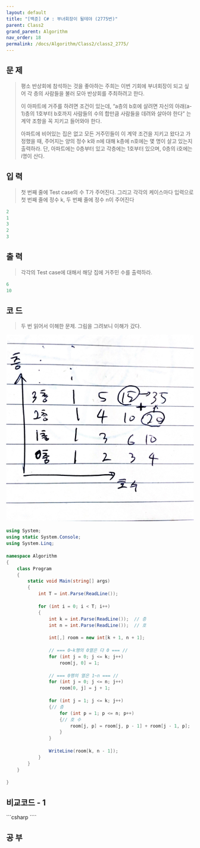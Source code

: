 ```yaml
---
layout: default
title: "[백준] C# : 부녀회장이 될테야 (2775번)"
parent: Class2
grand_parent: Algorithm
nav_order: 18
permalink: /docs/Algorithm/Class2/class2_2775/
---
```


## 문 제

> 평소 반상회에 참석하는 것을 좋아하는 주희는 이번 기회에 부녀회장이 되고 싶어 각 층의 사람들을 불러 모아 반상회를 주최하려고 한다.
>
> 이 아파트에 거주를 하려면 조건이 있는데, “a층의 b호에 살려면 자신의 아래(a-1)층의 1호부터 b호까지 사람들의 수의 합만큼 사람들을 데려와 살아야 한다” 는 계약 조항을 꼭 지키고 들어와야 한다.
>
> 아파트에 비어있는 집은 없고 모든 거주민들이 이 계약 조건을 지키고 왔다고 가정했을 때, 주어지는 양의 정수 k와 n에 대해 k층에 n호에는 몇 명이 살고 있는지 출력하라. 단, 아파트에는 0층부터 있고 각층에는 1호부터 있으며, 0층의 i호에는 i명이 산다.

## 입 력

> 첫 번째 줄에 Test case의 수 T가 주어진다. 그리고 각각의 케이스마다 입력으로 첫 번째 줄에 정수 k, 두 번째 줄에 정수 n이 주어진다

```yaml
2
1
3
2
3
```

## 출 력

> 각각의 Test case에 대해서 해당 집에 거주민 수를 출력하라.

```yaml
6
10
```

## 코 드

> 두 번 읽어서 이해한 문제. 그림을 그려보니 이해가 갔다.

![](/assets/images/Chairman_2775.jpg)

<div class="code-example" markdown="1">

```csharp
using System;
using static System.Console;
using System.Linq;

namespace Algorithm
{
    class Program
    {
        static void Main(string[] args)
        {
            int T = int.Parse(ReadLine());

            for (int i = 0; i < T; i++)
            {
                int k = int.Parse(ReadLine());  // 층
                int n = int.Parse(ReadLine());  // 호

                int[,] room = new int[k + 1, n + 1];

                // === 0~k행의 0열은 다 0 === //
                for (int j = 0; j <= k; j++)
                    room[j, 0] = 1;

                // === 0행의 열은 1~n === //
                for (int j = 0; j <= n; j++)
                    room[0, j] = j + 1;

                for (int j = 1; j <= k; j++)
                {// 층
                    for (int p = 1; p <= n; p++)
                    {// 호 수
                        room[j, p] = room[j, p - 1] + room[j - 1, p];
                    }
                }

                WriteLine(room[k, n - 1]);
            }
        }
    }

}

```

</div>

## 비교코드 - 1

<div class="code-example" markdown="1">
```csharp
````

</div>

## 공 부
